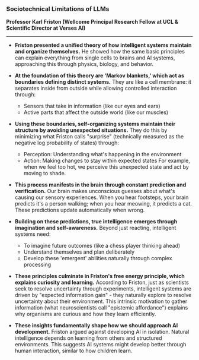 ### Sociotechnical Limitations of LLMs

**Professor Karl Friston (Wellcome Principal Research Fellow at UCL & Scientific Director at Verses AI)**

***

* **Friston presented a unified theory of how intelligent systems maintain and organize themselves.** He showed how the same basic principles can explain everything from single cells to brains and AI systems, approaching this through physics, biology, and behavior.

* **At the foundation of this theory are 'Markov blankets,' which act as boundaries defining distinct systems.** They are like a cell membrane: it separates inside from outside while allowing controlled interaction through:
  - Sensors that take in information (like our eyes and ears)
  - Active parts that affect the outside world (like our muscles)

* **Using these boundaries, self-organizing systems maintain their structure by avoiding unexpected situations.** They do this by minimizing what Friston calls "surprise" (technically measured as the negative log probability of states) through:
  - Perception: Understanding what's happening in the environment
  - Action: Making changes to stay within expected states
For example, when we feel too hot, we perceive this unexpected state and act by moving to shade.

* **This process manifests in the brain through constant prediction and verification.** Our brain makes unconscious guesses about what's causing our sensory experiences. When you hear footsteps, your brain predicts it's a person walking; when you hear meowing, it predicts a cat. These predictions update automatically when wrong.

* **Building on these predictions, true intelligence emerges through imagination and self-awareness.** Beyond just reacting, intelligent systems need:
  - To imagine future outcomes (like a chess player thinking ahead)
  - Understand themselves and plan deliberately
  - Develop these 'emergent' abilities naturally through complex processing

* **These principles culminate in Friston's free energy principle, which explains curiosity and learning.** According to Friston, just as scientists seek to resolve uncertainty through experiments, intelligent systems are driven by "expected information gain" - they naturally explore to resolve uncertainty about their environment. This intrinsic motivation to gather information (what neuroscientists call "epistemic affordance") explains why organisms are curious and how they learn efficiently.

* **These insights fundamentally shape how we should approach AI development.** Friston argued against developing AI in isolation. Natural intelligence depends on learning from others and structured environments. This suggests AI systems might develop better through human interaction, similar to how children learn.